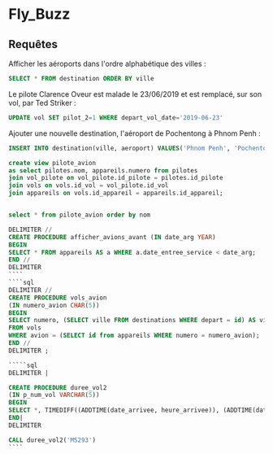 # Fly_Buzz


## Requêtes

Afficher les aéroports dans l'ordre alphabétique des villes :
````sql
SELECT * FROM destination ORDER BY ville
````
Le pilote Clarence Oveur est malade le 23/06/2019 et est remplacé, sur son vol, par Ted Striker :
````sql
UPDATE vol SET pilot_2=1 WHERE depart_vol_date='2019-06-23'
````

Ajouter une nouvelle destination, l'aéroport de  Pochentong à Phnom Penh :
````sql
INSERT INTO destination(ville, aeroport) VALUES('Phnom Penh', 'Pochentong')
````

````sql
create view pilote_avion
as select pilotes.nom, appareils.numero from pilotes
join vol_pilote on vol_pilote.id_pilote = pilotes.id_pilote
join vols on vols.id_vol = vol_pilote.id_vol
join appareils on vols.id_appareil = appareils.id_appareil;


select * from pilote_avion order by nom
````
`````sql
DELIMITER //
CREATE PROCEDURE afficher_avions_avant (IN date_arg YEAR)
BEGIN
SELECT * FROM appareils AS a WHERE a.date_entree_service < date_arg;
END //
DELIMITER
````
````sql
DELIMITER //
CREATE PROCEDURE vols_avion
(IN numero_avion CHAR(5))
BEGIN
SELECT numero, (SELECT ville FROM destinations WHERE depart = id) AS ville_depart, (SELECT ville FROM destinations WHERE arrivee = id) AS ville_arrivee, date_depart, date_arrivee
FROM vols
WHERE avion = (SELECT id from appareils WHERE numero = numero_avion);
END //
DELIMITER ;

`````sql
DELIMITER |

CREATE PROCEDURE duree_vol2 
(IN p_num_vol VARCHAR(5)) 
BEGIN 
SELECT *, TIMEDIFF((ADDTIME(date_arrivee, heure_arrivee)), (ADDTIME(date_depart, heure_depart))) AS duree_vol FROM vols WHERE num_vol = p_num_vol;
END|
DELIMITER

CALL duree_vol2('MS293')
````
